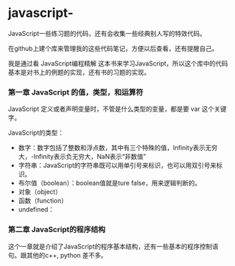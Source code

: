 # javascript-
JavaScript一些练习题的代码，还有会收集一些经典别人写的特效代码。

在github上建个库来管理我的这些代码笔记，方便以后查看，还有提醒自己。

我是通过看 JavaScript编程精解 这本书来学习JavaScript，所以这个库中的代码基本是对书上的例题的实现，还有书的习题的实现。

### 第一章 JavaScript 的值，类型，和运算符

JavaScript 定义或者声明变量时，不管是什么类型的变量，都是要 var 这个关键字。

JavaScript的类型：

* 数字：数字包括了整数和浮点数，其中有三个特殊的值，Infinity表示无穷大，-Infinity表示负无穷大，NaN表示“非数值”
* 字符串：JavaScript的字符串既可以用单引号来标识，也可以用双引号来标识。
* 布尔值（boolean）：boolean值就是ture false，用来逻辑判断的。
* 对象（object）
* 函数（function）
* undefined：

### 第二章 JavaScript的程序结构

这个一章就是介绍了JavaScript的程序基本结构，还有一些基本的程序控制语句。跟其他的c++, python 差不多。
